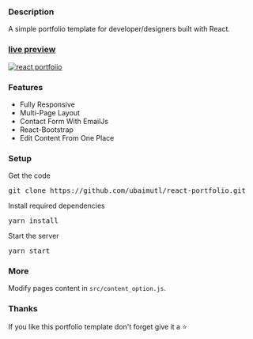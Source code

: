 ### Description

A simple portfolio template for developer/designers built with React. 

### [live preview](https://github.com/undacore/Urban-Project-.io/)

[![react portfoiio](src/assets/images/react%20portfolio%20gif.gif)](https://github.com/undacore/Urban-Project-.io/)

### Features

- Fully Responsive
- Multi-Page Layout
- Contact Form With EmailJs
- React-Bootstrap
- Edit Content From One Place

### Setup

Get the code

<pre>git clone https://github.com/ubaimutl/react-portfolio.git</pre>
 
Install required dependencies

<pre>yarn install</pre>


Start the server

<pre>yarn start</pre>

### More

Modify pages content in  `src/content_option.js`.

### Thanks

If you like this portfolio template don't forget give it a ⭐ 
